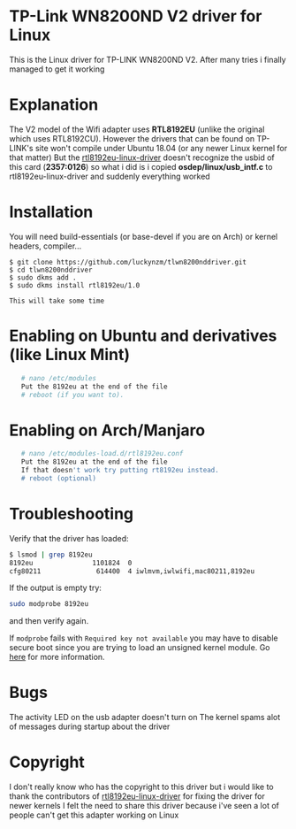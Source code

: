 # TP-Link WN8200ND V2 driver for Linux

This is the Linux driver for TP-LINK WN8200ND V2.  After many tries i finally managed to get it working

# Explanation

The V2 model of the Wifi adapter uses **RTL8192EU** (unlike the original which uses RTL8192CU). However the drivers that can be found on TP-LINK's site won't compile under Ubuntu 18.04 (or any newer Linux kernel for that matter) But the [rtl8192eu-linux-driver](https://github.com/Mange/rtl8192eu-linux-driver) doesn't recognize the usbid of this card (**2357:0126**) so what i did is i copied **osdep/linux/usb_intf.c** to rtl8192eu-linux-driver and suddenly everything worked

# Installation

You will need build-essentials (or base-devel if you are on Arch) or kernel headers, compiler...
   ```shell
   $ git clone https://github.com/luckynzm/tlwn8200nddriver.git
   $ cd tlwn8200nddriver
   $ sudo dkms add .
   $ sudo dkms install rtl8192eu/1.0
   
   This will take some time
```
# Enabling on Ubuntu and derivatives (like Linux Mint)
```bash
   # nano /etc/modules
   Put the 8192eu at the end of the file
   # reboot (if you want to).

```

# Enabling on Arch/Manjaro
```bash
   # nano /etc/modules-load.d/rtl8192eu.conf
   Put the 8192eu at the end of the file
   If that doesn't work try putting rt8192eu instead.
   # reboot (optional)

```

# Troubleshooting
Verify that the driver has loaded:
```bash
$ lsmod | grep 8192eu
8192eu               1101824  0
cfg80211              614400  4 iwlmvm,iwlwifi,mac80211,8192eu
```
If the output is empty try:
```bash
sudo modprobe 8192eu
```
and then verify again.

If `modprobe` fails with `Required key not available` you may have to disable secure boot since you are trying to
load an unsigned kernel module. Go [here](https://askubuntu.com/questions/762254/why-do-i-get-required-key-not-available-when-install-3rd-party-kernel-modules) for more information.

# Bugs
The activity LED on the usb adapter doesn't turn on
The kernel spams alot of messages during startup about the driver

# Copyright
I don't really know who has the copyright to this driver but i would like to thank the contributors of [rtl8192eu-linux-driver](https://github.com/Mange/rtl8192eu-linux-driver) for fixing the driver for newer kernels
I felt the need to share this driver because i've seen a lot of people can't get this adapter working on Linux
